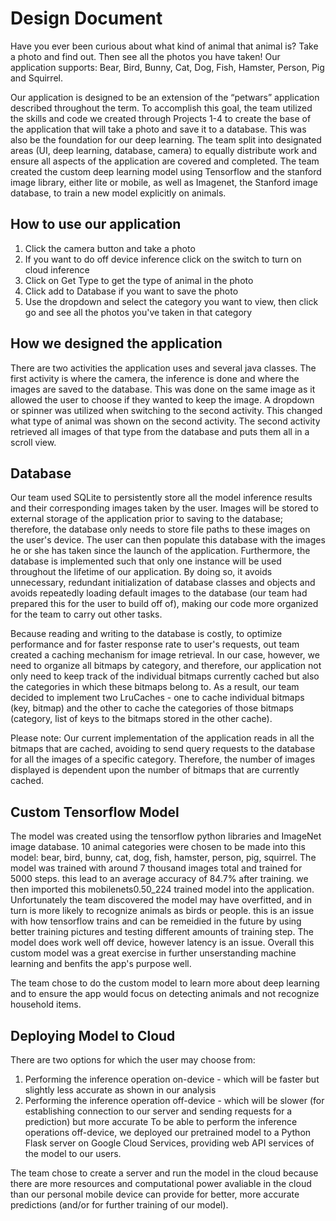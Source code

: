 # Design Document
Have you ever been curious about what kind of animal that animal is? Take a photo and find out. Then see all the photos you have taken!
Our application supports: Bear, Bird, Bunny, Cat, Dog, Fish, Hamster, Person, Pig and Squirrel.

Our application is designed to be an extension of the “petwars” application described throughout the term. 
To accomplish this goal, the team utilized the skills and code we created through Projects 1-4 to create the base of the application that will take a photo and save it to a database. This was also be the foundation for our deep learning. The team split into designated areas (UI, deep learning, database, camera) to equally distribute work and ensure all aspects of the application are covered and completed. The team created the custom deep learning model using Tensorflow and the stanford image library, either lite or mobile, as well as Imagenet, the Stanford image database, to train a new model explicitly on animals. 


## How to use our application
1. Click the camera button and take a photo
2. If you want to do off device inference click on the switch to turn on cloud inference
3. Click on Get Type to get the type of animal in the photo
4. Click add to Database if you want to save the photo
5. Use the dropdown and select the category you want to view, then click go and see all the photos you've taken in that category

## How we designed the application
There are two activities the application uses and several java classes. The first activity is where the camera, the inference is done and where the images are saved to the database. This was done on the same image as it allowed the user to choose if they wanted to keep the image. A dropdown or spinner was utilized when switching to the second activity. This changed what type of animal was shown on the second activity. The second activity retrieved all images of that type from the database and puts them all in a scroll view. 


## Database
Our team used SQLite to persistently store all the model inference results and their corresponding images taken by the user. Images will be stored to external storage of the application prior to saving to the database; therefore, the database only needs to store file paths to these images on the user's device. The user can then populate
this database with the images he or she has taken since the launch of the application. Furthermore, the database is implemented such that only one instance will be used throughout the lifetime of our application.
By doing so, it avoids unnecessary, redundant initialization of database classes and objects and avoids repeatedly loading default images to the database (our team had prepared this for the user to build off of), making our code more organized for the team to carry out other tasks.

Because reading and writing to the database is costly, to optimize performance and for faster response rate to user's requests, out team created
a caching mechanism for image retrieval. In our case, however, we need to organize all bitmaps by category, and therefore, our application not only need to keep track of the individual bitmaps currently cached but also the categories in which
these bitmaps belong to. As a result, our team decided to implement two LruCaches - one to cache individual bitmaps (key, bitmap) and the other to cache the categories of those bitmaps (category, list of keys to the bitmaps stored in the other cache).

Please note: Our current implementation of the application reads in all the bitmaps that are cached, avoiding to send query requests to the database for all the images of a specific category. Therefore, the number of images displayed is 
dependent upon the number of bitmaps that are currently cached.


## Custom Tensorflow Model
The model was created using the tensorflow python libraries and ImageNet image database. 10 animal categories were chosen to be made into this model: bear, bird, bunny, cat, dog, fish, hamster, person, pig, squirrel.
The model was trained with around 7 thousand images total and trained for 5000 steps. this lead to an average accuracy of 84.7% after training. we then imported this mobilenets0.50_224 trained model into the application. 
Unfortunately the team discovered the model may have overfitted, and in turn is more likely to recognize animals as birds or people. this is an issue with how tensorflow trains and can be remeidied in the future by using better
training pictures and testing different amounts of training step. The model does work well off device, however latency is an issue. Overall this custom model was a great exercise in further unserstanding machine learning and benfits
the app's purpose well. 

The team chose to do the custom model to learn more about deep learning and to ensure the app would focus on detecting animals and not recognize household items. 

## Deploying Model to Cloud
There are two options for which the user may choose from:
1. Performing the inference operation on-device - which will be faster but slightly less accurate as shown in our analysis
2. Performing the inference operation off-device - which will be slower (for establishing connection to our server and sending requests for a prediction) but more accurate
To be able to perform the inference operations off-device, we deployed our pretrained model to a Python Flask server on Google Cloud Services, providing web API services of the model to our users.

The team chose to create a server and run the model in the cloud because there are more resources and computational power avaliable in the cloud than our personal mobile device can provide for 
better, more accurate predictions (and/or for further training of our model).